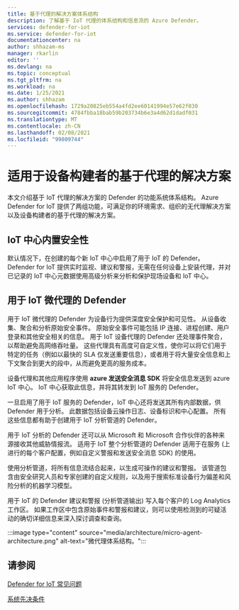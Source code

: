```yaml
---
title: 基于代理的解决方案体系结构
description: 了解基于 IoT 代理的体系结构和信息流的 Azure Defender。
services: defender-for-iot
ms.service: defender-for-iot
documentationcenter: na
author: shhazam-ms
manager: rkarlin
editor: ''
ms.devlang: na
ms.topic: conceptual
ms.tgt_pltfrm: na
ms.workload: na
ms.date: 1/25/2021
ms.author: shhazam
ms.openlocfilehash: 1729a20825eb554a4fd2ee60141994e57e62f030
ms.sourcegitcommit: 4784fbba18bab59b203734b6e3a4d62d1dadf031
ms.translationtype: MT
ms.contentlocale: zh-CN
ms.lasthandoff: 02/08/2021
ms.locfileid: "99809744"
---
```

# <a name="agent-based-solution-for-device-builders"></a>适用于设备构建者的基于代理的解决方案

本文介绍基于 IoT 代理的解决方案的 Defender 的功能系统体系结构。 Azure Defender for IoT 提供了两组功能，可满足你的环境需求、组织的无代理解决方案以及设备构建者的基于代理的解决方案。

## <a name="iot-hub-built-in-security"></a>IoT 中心内置安全性

默认情况下，在创建的每个新 IoT 中心中启用了用于 IoT 的 Defender。 Defender for IoT 提供实时监视、建议和警报，无需在任何设备上安装代理，并对已记录的 IoT 中心元数据使用高级分析来分析和保护现场设备和 IoT 中心。 

## <a name="defender-for-iot-micro-agent"></a>用于 IoT 微代理的 Defender 

用于 IoT 微代理的 Defender 为设备行为提供深度安全保护和可见性。 从设备收集、聚合和分析原始安全事件。 原始安全事件可能包括 IP 连接、进程创建、用户登录和其他安全相关的信息。 用于 IoT 设备代理的 Defender 还处理事件聚合，以帮助避免高网络吞吐量。 这些代理具有高度可自定义性，使你可以将它们用于特定的任务（例如以最快的 SLA 仅发送重要信息），或者用于将大量安全信息和上下文聚合到更大的段中，从而避免更高的服务成本。

设备代理和其他应用程序使用 **azure 发送安全消息 SDK** 将安全信息发送到 azure IoT 中心。 IoT 中心获取此信息，并将其转发到 IoT 服务的 Defender。

一旦启用了用于 IoT 服务的 Defender，IoT 中心还将发送其所有内部数据，供 Defender 用于分析。 此数据包括设备云操作日志、设备标识和中心配置。 所有这些信息都有助于创建用于 IoT 分析管道的 Defender。

用于 IoT 分析的 Defender 还可以从 Microsoft 和 Microsoft 合作伙伴的各种来源接收其他威胁情报流。 适用于 IoT 整个分析管道的 Defender 适用于在服务 (上进行的每个客户配置，例如自定义警报和发送安全消息 SDK) 的使用。

使用分析管道，将所有信息流结合起来，以生成可操作的建议和警报。 该管道包含由安全研究人员和专家创建的自定义规则，以及用于搜索标准设备行为偏差和风险分析的机器学习模型。

用于 IoT 的 Defender 建议和警报 (分析管道输出) 写入每个客户的 Log Analytics 工作区。 如果工作区中包含原始事件和警报和建议，则可以使用检测到的可疑活动的确切详细信息来深入探讨调查和查询。

:::image type="content" source="media/architecture/micro-agent-architecture.png" alt-text="微代理体系结构。":::

## <a name="see-also"></a>请参阅

[Defender for IoT 常见问题](resources-frequently-asked-questions.md)

[系统先决条件](quickstart-system-prerequisites.md)
